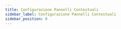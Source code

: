 ```yaml
---
title: Configurazione Pannelli Contestuali
sidebar_label: Configurazione Pannelli Contestuali
sidebar_position: 0
---
```

